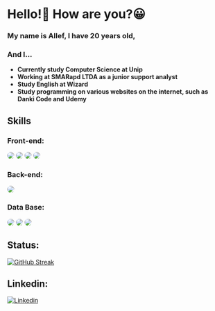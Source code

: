 # Hello!👋 How are you?😀
 
### My name is Allef, I have 20 years old,
### And I...

<strong>
 
- Currently study Computer Science at Unip
- Working at SMARapd LTDA as a junior support analyst 
- Study English at Wizard 
- Study programming on various websites on the internet, such as Danki Code and Udemy 
</strong>

## Skills
### Front-end: 
<div>
<img style="border-radius:10px" src="https://img.shields.io/badge/JavaScript-323330?style=for-the-badge&logo=javascript&logoColor=F7DF1E"/> 
<img style="border-radius:10px" src="https://img.shields.io/badge/HTML5-E34F26?style=for-the-badge&logo=html5&logoColor=white"/> 
<img style="border-radius:10px" src="https://img.shields.io/badge/CSS3-1572B6?style=for-the-badge&logo=css3&logoColor=white"/> 
<img style="border-radius:10px" src="https://img.shields.io/badge/React-20232A?style=for-the-badge&logo=react&logoColor=61DAFB"/>
</div>

### Back-end:
<div>
<img style="border-radius:10px" src="https://img.shields.io/badge/Node.js-43853D?style=for-the-badge&logo=node.js&logoColor=white"/> 
</div>    
    
### Data Base:
<div>
<img style="border-radius:10px" src="https://img.shields.io/badge/MySQL-00000F?style=for-the-badge&logo=mysql&logoColor=white"/> 
<img style="border-radius:10px" src="https://img.shields.io/badge/Microsoft_SQL_Server-CC2927?style=for-the-badge&logo=microsoft-sql-server&logoColor=white"/> 
<img style="border-radius:10px" src="https://img.shields.io/badge/Oracle-F80000?style=for-the-badge&logo=oracle&logoColor=black"/> 
</div>

## Status:
[![GitHub Streak](https://streak-stats.demolab.com?user=allefmoreira&theme=transparent&border_radius=10&date_format=j%20M%5B%20Y%5D&mode=weekly&exclude_days=Sun%2CSat)](https://git.io/streak-stats)

## Linkedin:
[![Linkedin](https://img.shields.io/badge/LinkedIn-0077B5?style=for-the-badge&logo=linkedin&logoColor=white)](https://www.linkedin.com/in/allef-moreira-7b99b01b6/)
